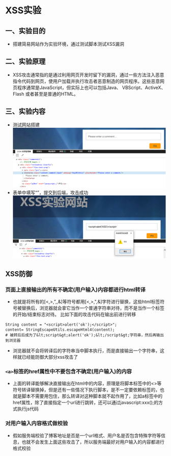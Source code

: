 # XSS实验

## 一、实验目的
* 搭建简易网站作为实验环境，通过测试脚本测试XSS漏洞  

## 二、实验原理
* XSS攻击通常指的是通过利用网页开发时留下的漏洞，通过一些方法注入恶意指令代码到网页，使用户加载并执行攻击者恶意制造的网页程序。这些恶意网页程序通常是JavaScript，但实际上也可以包括Java、 VBScript、ActiveX、 Flash 或者甚至是普通的HTML。

## 三、实验内容
* 测试网站搭建    
![](pic/网站.png)
* 表单中填写“<script>alert('XSS')</script>”，提交到后端，攻击成功      
![](pic/提交表单.png)    

## XSS防御
### 页面上直接输出的所有不确定(用户输入)内容都进行html转译
* 也就是将所有的[<,>,”,,&]等符号都用[<,>,",&]字符进行替换，这些html标签符号被替换后，浏览器就会拿它当作一个普通字符串对待，而不是当作一个标签的开始/结束标志对待。 
比如下面的攻击代码在输出前进行转移
```
String content = "<script>alert('ok');</script>";
content= StringEscapeUtils.escapeHtml4(content);
# 被转后后成为了&lt;script&gt;alert('ok');&lt;/script&gt;字符串，然后再输出到浏览器 
```
* 浏览器就不会将转译后的字符串当中脚本执行，而是直接输出一个字符串，这样就已经能防御大部分xss攻击了

### `<a>`标签的href属性中不要包含不确定(用户输入)的内容
* 上面的转译能够解决直接输出在html中的内容，原理是将脚本标签中的<>等符号转译替换掉，但是还有一些情况下执行脚本，是不一定要依赖标签的，也就是脚本不需要用<script></script>包住，那么转译对这种脚本就不起作用了，比如a标签中的href属性，除了直接指定一个url进行跳转，还可以通过javascript:xxx();的方式执行js代码

### 对用户输入内容格式做校验
* 假如服务端校验了博客地址是否是一个url格式、用户名是否包含特殊字符等信息，也就不会发生上面这些攻击了，所以服务端最好对用户输入的内容都进行格式校验
